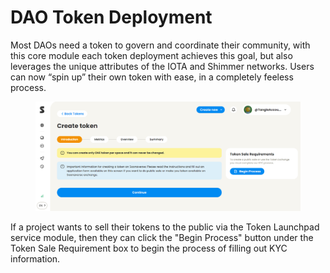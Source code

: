 # DAO Token Deployment

Most DAOs need a token to govern and coordinate their community, with this core module each token deployment achieves this goal, but also leverages the unique attributes of the IOTA and Shimmer networks. Users can now “spin up” their own token with ease, in a completely feeless process.

<figure><img src="../../.gitbook/assets/image (7) (1).png" alt=""><figcaption></figcaption></figure>

If a project wants to sell their tokens to the public via the Token Launchpad service module, then they can click the "Begin Process" button under the Token Sale Requirement box to begin the process of filling out KYC information.
